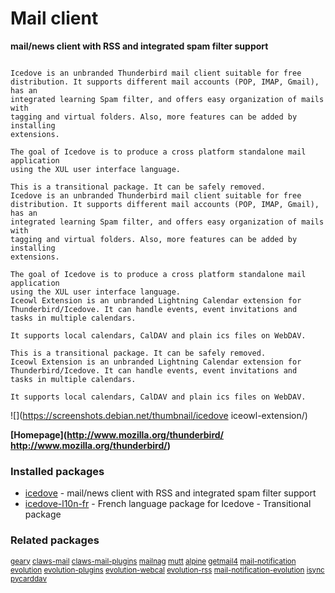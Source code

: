 # Mail client

__mail/news client with RSS and integrated spam filter support__

```

Icedove is an unbranded Thunderbird mail client suitable for free
distribution. It supports different mail accounts (POP, IMAP, Gmail), has an
integrated learning Spam filter, and offers easy organization of mails with
tagging and virtual folders. Also, more features can be added by installing
extensions.

The goal of Icedove is to produce a cross platform standalone mail application
using the XUL user interface language.

This is a transitional package. It can be safely removed.
Icedove is an unbranded Thunderbird mail client suitable for free
distribution. It supports different mail accounts (POP, IMAP, Gmail), has an
integrated learning Spam filter, and offers easy organization of mails with
tagging and virtual folders. Also, more features can be added by installing
extensions.

The goal of Icedove is to produce a cross platform standalone mail application
using the XUL user interface language.
Iceowl Extension is an unbranded Lightning Calendar extension for
Thunderbird/Icedove. It can handle events, event invitations and
tasks in multiple calendars.

It supports local calendars, CalDAV and plain ics files on WebDAV.

This is a transitional package. It can be safely removed.
Iceowl Extension is an unbranded Lightning Calendar extension for
Thunderbird/Icedove. It can handle events, event invitations and
tasks in multiple calendars.

It supports local calendars, CalDAV and plain ics files on WebDAV.

```

![](https://screenshots.debian.net/thumbnail/icedove
iceowl-extension/)


 **[Homepage](http://www.mozilla.org/thunderbird/
http://www.mozilla.org/thunderbird/)**

### Installed packages

* [icedove](https://packages.debian.org/jessie/icedove) - mail/news client with RSS and integrated spam filter support
* [icedove-l10n-fr](https://packages.debian.org/jessie/icedove-l10n-fr) - French language package for Icedove - Transitional package

### Related packages

<sub> [geary](https://packages.debian.org/jessie/geary) [claws-mail](https://packages.debian.org/jessie/claws-mail) [claws-mail-plugins](https://packages.debian.org/jessie/claws-mail-plugins) [mailnag](https://packages.debian.org/jessie/mailnag) [mutt](https://packages.debian.org/jessie/mutt) [alpine](https://packages.debian.org/jessie/alpine) [getmail4](https://packages.debian.org/jessie/getmail4) [mail-notification](https://packages.debian.org/jessie/mail-notification) [evolution](https://packages.debian.org/jessie/evolution) [evolution-plugins](https://packages.debian.org/jessie/evolution-plugins) [evolution-webcal](https://packages.debian.org/jessie/evolution-webcal) [evolution-rss](https://packages.debian.org/jessie/evolution-rss) [mail-notification-evolution](https://packages.debian.org/jessie/mail-notification-evolution) [isync](https://packages.debian.org/jessie/isync) [pycarddav](https://packages.debian.org/jessie/pycarddav)  </sub>
